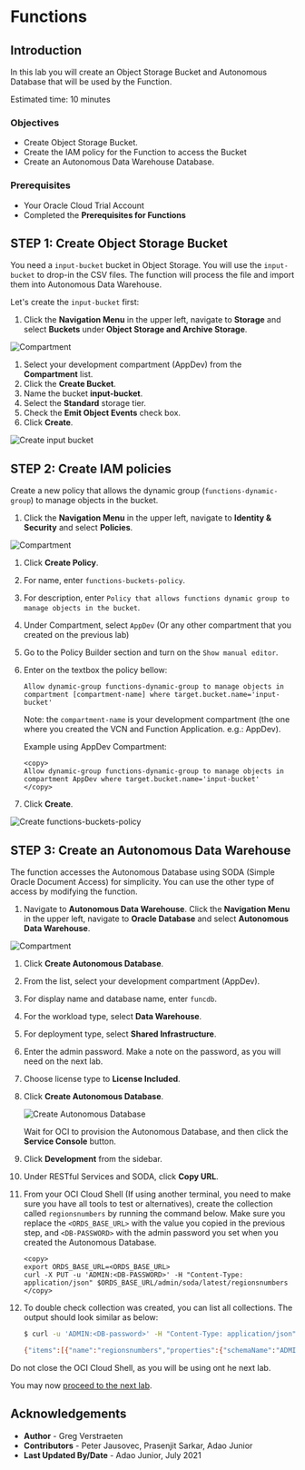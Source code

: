 # Functions

## Introduction

In this lab you will create an Object Storage Bucket and Autonomous Database that will be used by the Function.

Estimated time: 10 minutes

### Objectives

- Create Object Storage Bucket.
- Create the IAM policy for the Function to access the Bucket
- Create an Autonomous Data Warehouse Database.

### Prerequisites

- Your Oracle Cloud Trial Account
- Completed the **Prerequisites for Functions**

## **STEP 1:** Create Object Storage Bucket

You need a `input-bucket` bucket in Object Storage. You will use the `input-bucket` to drop-in the CSV files. The function will process the file and import them into Autonomous Data Warehouse.

Let's create the `input-bucket` first:

1. Click the **Navigation Menu** in the upper left, navigate to **Storage** and select **Buckets** under **Object Storage and Archive Storage**.

 ![Compartment](https://raw.githubusercontent.com/oracle/learning-library/master/common/images/console/storage-buckets.png " ")

1. Select your development compartment (AppDev) from the **Compartment** list.
1. Click the **Create Bucket**.
1. Name the bucket **input-bucket**.
1. Select the **Standard** storage tier.
1. Check the **Emit Object Events** check box.
1. Click **Create**.

![Create input bucket](./images/create-input-bucket.png)

## **STEP 2:** Create IAM policies

Create a new policy that allows the dynamic group (`functions-dynamic-group`) to manage objects in the bucket.

1. Click the **Navigation Menu** in the upper left, navigate to **Identity & Security** and select **Policies**.

 ![Compartment](https://raw.githubusercontent.com/oracle/learning-library/master/common/images/console/id-policies.png " ")

1. Click **Create Policy**.
1. For name, enter `functions-buckets-policy`.
1. For description, enter `Policy that allows functions dynamic group to manage objects in the bucket`.
1. Under Compartment, select `AppDev` (Or any other compartment that you created on the previous lab)
1. Go to the Policy Builder section and turn on the `Show manual editor`.
1. Enter on the textbox the policy bellow:

    `Allow dynamic-group functions-dynamic-group to manage objects in compartment [compartment-name] where target.bucket.name='input-bucket'`

    Note: the `compartment-name` is your development compartment (the one where you created the VCN and Function Application. e.g.: AppDev).

    Example using AppDev Compartment:

    ```shell
    <copy>
    Allow dynamic-group functions-dynamic-group to manage objects in compartment AppDev where target.bucket.name='input-bucket'
    </copy>
    ```

1. Click **Create**.

![Create functions-buckets-policy](./images/create-fn-bucket-policy.png)

## **STEP 3:** Create an Autonomous Data Warehouse

The function accesses the Autonomous Database using SODA (Simple Oracle Document Access) for simplicity. You can use the other type of access by modifying the function.

1. Navigate to **Autonomous Data Warehouse**. Click the **Navigation Menu** in the upper left, navigate to **Oracle Database** and select **Autonomous Data Warehouse**.

 ![Compartment](https://raw.githubusercontent.com/oracle/learning-library/master/common/images/console/database-adw.png " ")

1. Click **Create Autonomous Database**.
1. From the list, select your development compartment (AppDev).
1. For display name and database name, enter `funcdb`.
1. For the workload type, select **Data Warehouse**.
1. For deployment type, select **Shared Infrastructure**.
1. Enter the admin password. Make a note on the password, as you will need on the next lab.
1. Choose license type to **License Included**.
1. Click **Create Autonomous Database**.

    ![Create Autonomous Database](./images/create-db.gif)

    Wait for OCI to provision the Autonomous Database, and then click the **Service Console** button.

1. Click **Development** from the sidebar.
1. Under RESTful Services and SODA, click **Copy URL**.
1. From your OCI Cloud Shell (If using another terminal, you need to make sure you have all tools to test or alternatives), create the collection called `regionsnumbers` by running the command below. Make sure you replace the `<ORDS_BASE_URL>` with the value you copied in the previous step, and `<DB-PASSWORD>` with the admin password you set when you created the Autonomous Database.

    ```shell
    <copy>
    export ORDS_BASE_URL=<ORDS_BASE_URL>
    curl -X PUT -u 'ADMIN:<DB-PASSWORD>' -H "Content-Type: application/json" $ORDS_BASE_URL/admin/soda/latest/regionsnumbers
    </copy>
    ```

1. To double check collection was created, you can list all collections. The output should look similar as below:

    ```bash
    $ curl -u 'ADMIN:<DB-password>' -H "Content-Type: application/json" $ORDS_BASE_URL/admin/soda/latest/

    {"items":[{"name":"regionsnumbers","properties":{"schemaName":"ADMIN","tableName":"REGIONSNUMBERS","keyColumn":{"name":"ID","sqlType":"VARCHAR2","maxLength":255,"assignmentMethod":"UUID"},"contentColumn":{"name":"JSON_DOCUMENT","sqlType":"BLOB","jsonFormat":"OSON"},"versionColumn":{"name":"VERSION","type":"String","method":"UUID"},"lastModifiedColumn":{"name":"LAST_MODIFIED"},"creationTimeColumn":{"name":"CREATED_ON"},"readOnly":false},"links":[{"rel":"canonical","href":"https://.../ords/admin/soda/latest/regionsnumbers"}]}],"hasMore":false}
    ```

Do not close the OCI Cloud Shell, as you will be using ont he next lab.

You may now [proceed to the next lab](#next).

## Acknowledgements

- **Author** - Greg Verstraeten
- **Contributors** -  Peter Jausovec, Prasenjit Sarkar, Adao Junior
- **Last Updated By/Date** - Adao Junior, July 2021
